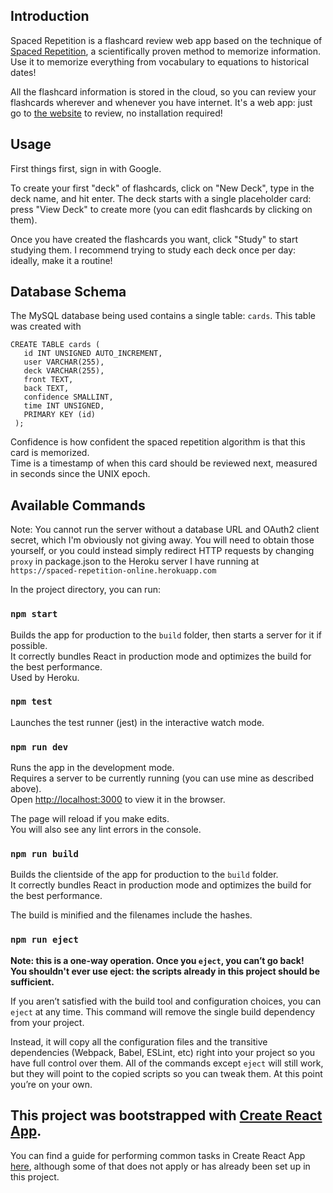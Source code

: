 
## Introduction

Spaced Repetition is a flashcard review web app based on the technique of [Spaced Repetition](https://en.wikipedia.org/wiki/Spaced_repetition), a scientifically proven method to memorize information. Use it to memorize everything from vocabulary to equations to historical dates!

All the flashcard information is stored in the cloud, so you can review your flashcards wherever and whenever you have internet. It's a web app: just go to [the website](https://spaced-repetition-online.herokuapp.com) to review, no installation required!

## Usage
First things first, sign in with Google.

To create your first "deck" of flashcards, click on "New Deck", type in the deck name, and hit enter. The deck starts with a single placeholder card: press "View Deck" to create more (you can edit flashcards by clicking on them). 

Once you have created the flashcards you want, click "Study" to start studying them. I recommend trying to study each deck once per day: ideally, make it a routine!
## Database Schema

The MySQL database being used contains a single table: ```cards```. This table was created with 
 ~~~~
 CREATE TABLE cards (
	id INT UNSIGNED AUTO_INCREMENT,
    user VARCHAR(255),
    deck VARCHAR(255),
    front TEXT,
    back TEXT,
    confidence SMALLINT, 
    time INT UNSIGNED,
    PRIMARY KEY (id)
  );
  ~~~~

Confidence is how confident the spaced repetition algorithm is that this card is memorized.<br>
Time is a timestamp of when this card should be reviewed next, measured in seconds since the UNIX epoch.

## Available Commands

Note: You cannot run the server without a database URL and OAuth2 client secret, which I'm obviously not giving away. You will need to obtain those yourself, or you could instead simply redirect HTTP requests by changing ```proxy``` in package.json to the Heroku server I have running at ```https://spaced-repetition-online.herokuapp.com```

In the project directory, you can run:

### `npm start`

Builds the app for production to the `build` folder, then starts a server for it if possible.<br>
It correctly bundles React in production mode and optimizes the build for the best performance.<br>
Used by Heroku.
### `npm test`

Launches the test runner (jest) in the interactive watch mode.<br>

### `npm run dev`

Runs the app in the development mode.<br> 
Requires a server to be currently running (you can use mine as described above).<br>
Open [http://localhost:3000](http://localhost:3000) to view it in the browser.

The page will reload if you make edits.<br>
You will also see any lint errors in the console.
### `npm run build`

Builds the clientside of the app for production to the `build` folder.<br>
It correctly bundles React in production mode and optimizes the build for the best performance.

The build is minified and the filenames include the hashes.<br>

### `npm run eject`

**Note: this is a one-way operation. Once you `eject`, you can’t go back!**<br>
**You shouldn't ever use eject: the scripts already in this project should be sufficient.**

If you aren’t satisfied with the build tool and configuration choices, you can `eject` at any time. This command will remove the single build dependency from your project.

Instead, it will copy all the configuration files and the transitive dependencies (Webpack, Babel, ESLint, etc) right into your project so you have full control over them. All of the commands except `eject` will still work, but they will point to the copied scripts so you can tweak them. At this point you’re on your own.



## This project was bootstrapped with [Create React App](https://github.com/facebookincubator/create-react-app).
You can find a guide for performing common tasks in Create React App [here](https://github.com/facebookincubator/create-react-app/blob/master/packages/react-scripts/template/README.md), although some of that does not apply or has already been set up in this project.